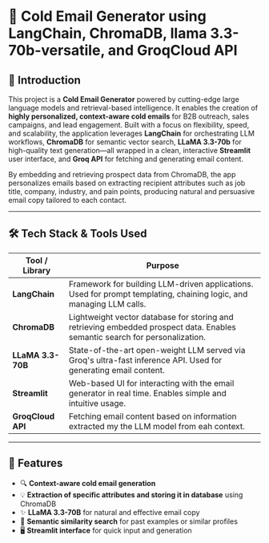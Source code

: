 # 🧊 Cold Email Generator using LangChain, ChromaDB, llama 3.3-70b-versatile, and GroqCloud API

## 📌 Introduction

This project is a **Cold Email Generator** powered by cutting-edge large language models and retrieval-based intelligence. It enables the creation of **highly personalized, context-aware cold emails** for B2B outreach, sales campaigns, and lead engagement. Built with a focus on flexibility, speed, and scalability, the application leverages **LangChain** for orchestrating LLM workflows, **ChromaDB** for semantic vector search, **LLaMA 3.3-70b** for high-quality text generation—all wrapped in a clean, interactive **Streamlit** user interface, and **Groq API** for fetching and generating email content.

By embedding and retrieving prospect data from ChromaDB, the app personalizes emails based on extracting recipient attributes such as job title, company, industry, and pain points, producing natural and persuasive email copy tailored to each contact.

---

## 🛠️ Tech Stack & Tools Used

| Tool / Library       | Purpose |
|----------------------|---------|
| **LangChain**        | Framework for building LLM-driven applications. Used for prompt templating, chaining logic, and managing LLM calls. |
| **ChromaDB**         | Lightweight vector database for storing and retrieving embedded prospect data. Enables semantic search for personalization. |
| **LLaMA 3.3-70B**    | State-of-the-art open-weight LLM served via Groq's ultra-fast inference API. Used for generating email content. |
| **Streamlit**        | Web-based UI for interacting with the email generator in real time. Enables simple and intuitive usage. |
| **GroqCloud API**    | Fetching email content based on information extracted my the LLM model from eah context. |
---

## 🚀 Features

- 🔍 **Context-aware cold email generation**
- 💡 **Extraction of specific attributes and storing it in database** using ChromaDB
- ✨ **LLaMA 3.3-70B** for natural and effective email copy
- 🧠 **Semantic similarity search** for past examples or similar profiles
- 🖥️ **Streamlit interface** for quick input and generation
